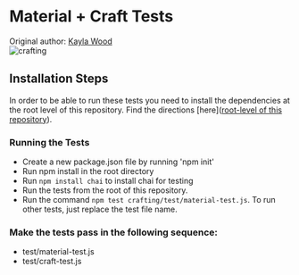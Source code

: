 # Material + Craft Tests
Original author: [Kayla Wood](https://github.com/kaylaewood)  
![crafting](https://media.giphy.com/media/H8Du95kBeT2zaf8Cax/giphy.gif)  

## Installation Steps

In order to be able to run these tests you need to install the dependencies at the root level of this repository. Find the directions [here]([root-level of this repository](https://github.com/turingschool-examples/javascript-foundations)).

### Running the Tests

- Create a new package.json file by running 'npm init'
- Run npm install in the root directory
- Run `npm install chai` to install chai for testing
- Run the tests from the root of this repository.
- Run the command `npm test crafting/test/material-test.js`. To run other tests, just replace the test file name.

### Make the tests pass in the following sequence:

* test/material-test.js  
* test/craft-test.js  
